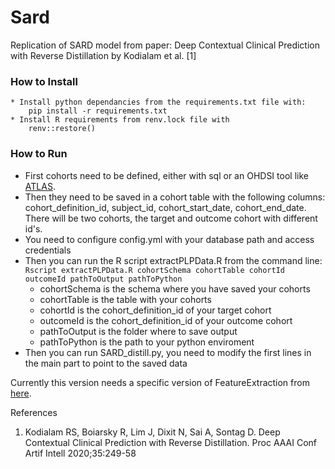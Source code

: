 # Sard

Replication of SARD model from paper: Deep Contextual Clinical Prediction with Reverse Distillation by Kodialam et al. [1]

### How to Install
    * Install python dependancies from the requirements.txt file with: 
        pip install -r requirements.txt
    * Install R requirements from renv.lock file with
        renv::restore()

### How to Run

* First cohorts need to be defined, either with sql or an OHDSI tool like [ATLAS](http://github.com/OHDSI/Atlas).
* Then they need to be saved in a cohort table with the following columns:
    cohort_definition_id, subject_id, cohort_start_date, cohort_end_date.
  There will be two cohorts, the target and outcome cohort with different id's.
* You need to configure config.yml with your database path and access credentials
* Then you can run the R script extractPLPData.R from the command line:  
`Rscript extractPLPData.R cohortSchema cohortTable cohortId outcomeId pathToOutput pathToPython`
    * cohortSchema is the schema where you have saved your cohorts
    * cohortTable is the table with your cohorts
    * cohortId is the cohort_definition_id of your target cohort
    * outcomeId is the cohort_definition_id of your outcome cohort
    * pathToOutput is the folder where to save output
    * pathToPython is the path to your python enviroment
* Then you can run SARD_distill.py, you need to modify the first lines in the main part to point to the saved data
    
Currently this version needs a specific version of FeatureExtraction from [here](http://github.com/egillax/FeatureExtraction).


References

1.  Kodialam RS, Boiarsky R, Lim J, Dixit N, Sai A, Sontag D. Deep Contextual Clinical Prediction 
    with Reverse Distillation. Proc AAAI Conf Artif Intell 2020;35:249-58 

